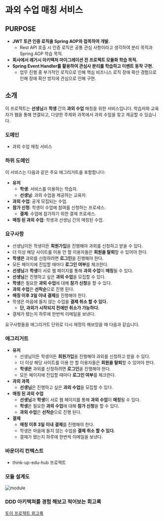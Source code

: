 # 과외 수업 매칭 서비스

## PURPOSE
 - **JWT 토큰 인증 로직을 Spring AOP와 접목하여 개발.**
   - Rest API 호출 시 인증 로직은 공통 관심 사항이라고 생각하여 분리 목적과 Spring AOP 학습 목적.
 - **회사에서 레거시 아키텍처 마이그레이션 전 프로젝트 모듈화 학습 목적.**
 - **Spring Event Handler를 활용하여 관심사 분리를 학습하고 이벤트 동작 구현.**
   - 업무 진행 중 부가적인 로직으로 인해 핵심 비즈니스 로직 장애 확산 경험으로 인해 장애 확산 방지에 관심으로 인해 구현. 
## 소개

이 프로젝트는 **선생님**과 **학생** 간의 **과외 수업** 매칭을 위한 서비스입니다. 학습자와 교육자가 웹을 통해 연결되고, 다양한 주제와 과목에서 과외 수업을 찾고 제공할 수 있습니다.

### 도메인

- 과외 수업 매칭 서비스

### 하위 도메인

이 서비스는 다음과 같은 주요 애그리거트를 포함합니다:

- **유저**
  - **학생**: 서비스를 이용하는 학습자.
  - **선생님**: 과외 수업을 제공하는 교육자.
- **과외 수업**: 공개 모집되는 수업.
- **참가 신청**: 학생이 수업에 참여를 신청하는 프로세스.
  - **결제**: 수업에 참가하기 위한 결제 프로세스.
- **매칭 된 과외 수업**: 학생과 선생님 간의 매칭된 수업.

### 요구사항

- 선생님이든 학생이든 **회원가입**을 진행해야 과외를 신청하고 받을 수 있다.
- 더 이상 해당 사이트를 이용 안 할 이용자들은 **회원을 탈퇴**할 수 있어야 한다.
- **학생은** 과외를 신청하려면 **로그인**을 진행해야 한다.
- 모든 페이지에 진입할 때마다 **로그인 여부**를 체크한다.
- **선생님**과 **학생**이 서로 웹 페이지를 통해 **과외 수업**이 **매칭**될 수 있다.
- **선생님**은 진행하고 싶은 **과외 수업**을 모집할 수 있다.
- **학생**은 필요한 **과외 수업**에 대해 **참가 신청**을 할 수 있다.
- **과외 수업**은 **선착순**으로 진행 된다.
- **매칭 이후 3일 이내** **결제**를 진행해야 한다.
- 학생은 마음에 들지 않는 수업을 **결제 취소 할 수 있다.**
    - **단, 과외가 시작되지 전에만 취소가 가능하다.**
- 결제가 됐는지 하루에 한번씩 이메일을 보낸다.

요구사항들을 애그리거트 단위로 다시 재정의 해보았을 때 다음과 같습니다.

### 애그리거트

- **유저**
    - 선생님이든 학생이든 **회원가입**을 진행해야 과외를 신청하고 받을 수 있다.
    - 더 이상 해당 사이트를 이용 안 할 이용자들은 **회원을 탈퇴**할 수 있어야 한다.
    - **학생은** 과외를 신청하려면 **로그인**을 진행해야 한다.
    - 모든 페이지에 진입할 때마다 **로그인 여부**를 체크한다.
- **과외 과목**
    - **선생님**은 진행하고 싶은 **과외 수업**을 모집할 수 있다.
- **매칭 된 과외 수업**
    - **선생님**과 **학생**이 서로 웹 페이지를 통해 **과외 수업**이 **매칭**될 수 있다.
    - **학생**은 필요한 **과외 수업**에 대해 **참가 신청**을 할 수 있다.
    - **과외 수업**은 **선착순**으로 진행 된다.
- **결제**
    - **매칭 이후 3일 이내** **결제**를 진행해야 한다.
    - 학생은 마음에 들지 않는 수업을 **결제 취소 할 수 있다.**
    - 결제가 됐는지 하루에 한번씩 이메일을 보낸다.

### 바운더리 컨텍스트
- think-up-edu-hub 프로젝트

### 모듈 설계도
![module](https://github.com/sungwooIsGood/think_up_edu_hub/assets/98163632/e9262d3b-ded8-4183-b234-5a4fd4f281b4)




### DDD 아키텍쳐를 경험 해보고 적어보는 회고록
[토이 프로젝트 회고록](https://airy-palm-685.notion.site/cf7726421e45480182d4f6b97dd0181d?pvs=4)

